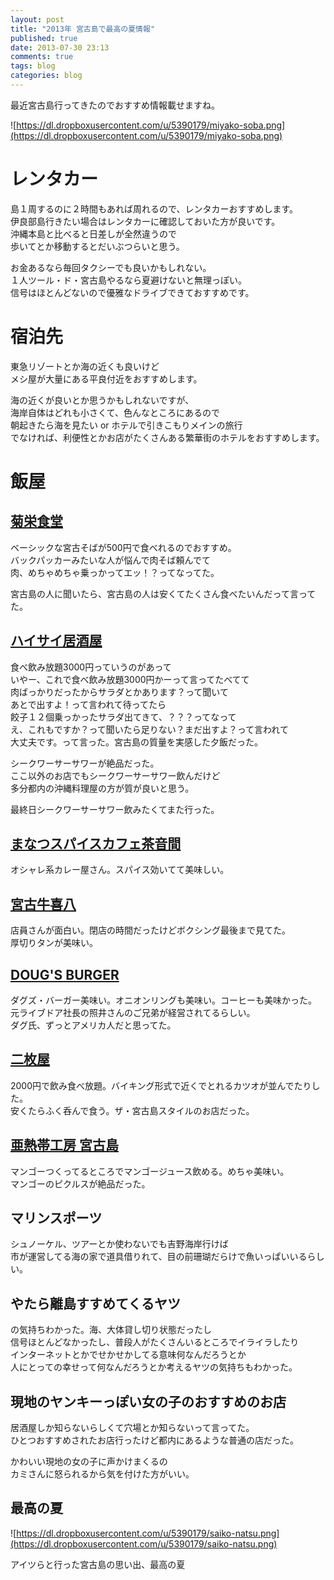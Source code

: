 ```yaml
---
layout: post
title: "2013年 宮古島で最高の夏情報"
published: true
date: 2013-07-30 23:13
comments: true
tags: blog
categories: blog
---
```


最近宮古島行ってきたのでおすすめ情報載せますね。

![https://dl.dropboxusercontent.com/u/5390179/miyako-soba.png](https://dl.dropboxusercontent.com/u/5390179/miyako-soba.png)


# レンタカー

島１周するのに２時間もあれば周れるので、レンタカーおすすめします。  
伊良部島行きたい場合はレンタカーに確認しておいた方が良いです。  
沖縄本島と比べると日差しが全然違うので  
歩いてとか移動するとだいぶつらいと思う。  
  
お金あるなら毎回タクシーでも良いかもしれない。  
１人ツール・ド・宮古島やるなら夏避けないと無理っぽい。  
信号はほとんどないので優雅なドライブできておすすめです。

# 宿泊先

東急リゾートとか海の近くも良いけど  
メシ屋が大量にある平良付近をおすすめします。  
  
海の近くが良いとか思うかもしれないですが、  
海岸自体はどれも小さくて、色んなところにあるので  
朝起きたら海を見たい or ホテルで引きこもりメインの旅行  
でなければ、利便性とかお店がたくさんある繁華街のホテルをおすすめします。

# 飯屋


## [菊栄食堂](http://www.churashima.net/gourmet/soba_museum/miyako/kikuei.html)  

ベーシックな宮古そばが500円で食べれるのでおすすめ。  
バックパッカーみたいな人が悩んで肉そば頼んでて  
肉、めちゃめちゃ乗っかってエッ！？ってなってた。  
  
宮古島の人に聞いたら、宮古島の人は安くてたくさん食べたいんだって言ってた。  


## [ハイサイ居酒屋](http://tabelog.com/okinawa/A4705/A470503/47008385/)

食べ飲み放題3000円っていうのがあって  
いやー、これで食べ飲み放題3000円かーって言ってたべてて  
肉ばっかりだったからサラダとかあります？って聞いて  
あとで出すよ！って言われて待ってたら  
餃子１２個乗っかったサラダ出てきて、？？？ってなって  
え、これもですか？って聞いたら足りない？まだ出すよ？って言われて  
大丈夫です。って言った。宮古島の質量を実感した夕飯だった。  
  
シークワーサーサワーが絶品だった。  
ここ以外のお店でもシークワーサーサワー飲んだけど  
多分都内の沖縄料理屋の方が質が良いと思う。  
  
最終日シークワーサーサワー飲みたくてまた行った。


## [まなつスパイスカフェ茶音間](http://park20.wakwak.com/~chanoma/index.htm)

オシャレ系カレー屋さん。スパイス効いてて美味しい。


## [宮古牛喜八](http://miyako-kihachi.com/)

店員さんが面白い。閉店の時間だったけどボクシング最後まで見てた。  
厚切りタンが美味い。


## [DOUG'S BURGER](http://www.dougsburger.com/)

ダグズ・バーガー美味い。オニオンリングも美味い。コーヒーも美味かった。  
元ライブドア社長の照井さんのご兄弟が経営されてるらしい。  
ダグ氏、ずっとアメリカ人だと思ってた。


## [二枚屋](http://www.ritou.com/spot/view-miyako-m117.html)

2000円で飲み食べ放題。バイキング形式で近くでとれるカツオが並んでたりした。  
安くたらふく呑んで食う。ザ・宮古島スタイルのお店だった。


## [亜熱帯工房 宮古島](https://sites.google.com/site/nemamangofarm/)

マンゴーつくってるところでマンゴージュース飲める。めちゃ美味い。  
マンゴーのピクルスが絶品だった。


## マリンスポーツ

シュノーケル、ツアーとか使わないでも吉野海岸行けば  
市が運営してる海の家で道具借りれて、目の前珊瑚だらけで魚いっぱいいるらしい。


## やたら離島すすめてくるヤツ

の気持ちわかった。海、大体貸し切り状態だったし  
信号ほとんどなかったし、普段人がたくさんいるところでイライラしたり  
インターネットとかでせかせかしてる意味何なんだろうとか  
人にとっての幸せって何なんだろうとか考えるヤツの気持ちもわかった。

## 現地のヤンキーっぽい女の子のおすすめのお店

居酒屋しか知らないらしくて穴場とか知らないって言ってた。  
ひとつおすすめされたお店行ったけど都内にあるような普通の店だった。  
  
かわいい現地の女の子に声かけまくるの  
カミさんに怒られるから気を付けた方がいい。

## 最高の夏

![https://dl.dropboxusercontent.com/u/5390179/saiko-natsu.png](https://dl.dropboxusercontent.com/u/5390179/saiko-natsu.png)

アイツらと行った宮古島の思い出、最高の夏
